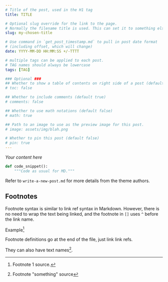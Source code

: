 ```yaml
---
# Title of the post, used in the H1 tag
title: TITLE

# Optional slug override for the link to the page.
# Normally the filename title is used. This can set it to something else.
slug: my-chosen-title

# Use command in `get_post_timestamp.md` to pull in post date format
# (including offset, which will change)
date: YYYY-MM-DD HH:MM:SS +/-TTTT

# multiple tags can be applied to each post.
# TAG names should always be lowercase
tags: [TAG]

### Optional ###
## Whether to show a table of contents on right side of a post (default true)
# toc: false

## Whether to include comments (default true)
# comments: false

## Whether to use math notations (default false)
# math: true

## Path to an image to use as the preview image for this post.
# image: assets/img/blah.png

# Whether to pin this post (default false)
# pin: true
---
```


*Your content here*

```python
def code_snippet():
    """Code as usual for MD."""
```

Refer to `write-a-new-post.md` for more details from the theme authors.

## Footnotes

Footnote syntax is similar to link ref syntax in Markdown. However, there is no need to wrap the text being linked, and the footnote in `[]` uses `^` before the link name.

Example[^1]

Footnote definitions go at the end of the file, just link link refs.

They can also have text names[^something].

[^1]: Footnote 1 source.
[^something]: Footnote "something" source
